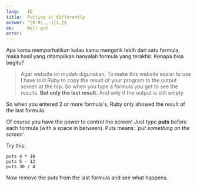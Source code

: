 ```yaml
---
lang:   ID
title:  Putting it differently
answer: ^[0-9\.,-]{1,}$
ok:     Well put
error:
---
```


Apa kamu memperhatikan kalau kamu mengetik lebih dari satu formula, maka hasil yang ditampilkan hanyalah formula yang terakhir.
Kenapa bisa begitu?

> Agar website ini mudah digunakan, To make this website easier to use I have told Ruby to copy the result of your program to the
> output screen at the top. So when you type a formula you get to see the results.
> __But only the last result.__ And only if the output is still empty.

So when you entered 2 or more formula's, Ruby only showed the result of the last formula.

Of course you have the power to control the screen! Just type __puts__ before each formula
(with a space in between). Puts means: *'put something on the screen'*.

Try this:

    puts 4 * 10
    puts 5 - 12
    puts 30 / 4

Now remove the puts from the last formula and see what happens.
